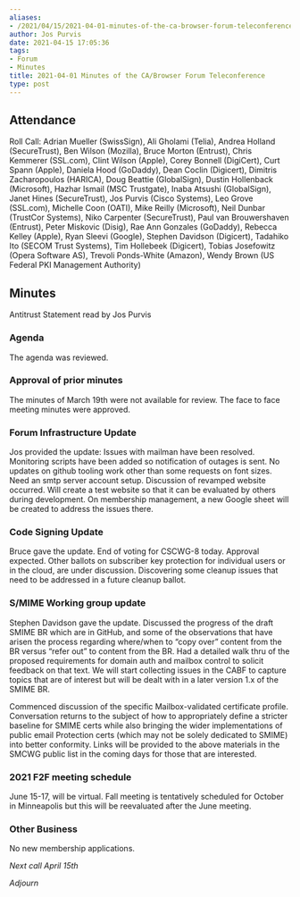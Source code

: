 ```yaml
---
aliases:
- /2021/04/15/2021-04-01-minutes-of-the-ca-browser-forum-teleconference/
author: Jos Purvis
date: 2021-04-15 17:05:36
tags:
- Forum
- Minutes
title: 2021-04-01 Minutes of the CA/Browser Forum Teleconference
type: post
---
```


## Attendance

Roll Call: Adrian Mueller (SwissSign), Ali Gholami (Telia), Andrea Holland (SecureTrust), Ben Wilson (Mozilla), Bruce Morton (Entrust), Chris Kemmerer (SSL.com), Clint Wilson (Apple), Corey Bonnell (DigiCert), Curt Spann (Apple), Daniela Hood (GoDaddy), Dean Coclin (Digicert), Dimitris Zacharopoulos (HARICA), Doug Beattie (GlobalSign), Dustin Hollenback (Microsoft), Hazhar Ismail (MSC Trustgate), Inaba Atsushi (GlobalSign), Janet Hines (SecureTrust), Jos Purvis (Cisco Systems), Leo Grove (SSL.com), Michelle Coon (OATI), Mike Reilly (Microsoft), Neil Dunbar (TrustCor Systems), Niko Carpenter (SecureTrust), Paul van Brouwershaven (Entrust), Peter Miskovic (Disig), Rae Ann Gonzales (GoDaddy), Rebecca Kelley (Apple), Ryan Sleevi (Google), Stephen Davidson (Digicert), Tadahiko Ito (SECOM Trust Systems), Tim Hollebeek (Digicert), Tobias Josefowitz (Opera Software AS), Trevoli Ponds-White (Amazon), Wendy Brown (US Federal PKI Management Authority)

## Minutes

Antitrust Statement read by Jos Purvis

### Agenda

The agenda was reviewed.

### Approval of prior minutes

The minutes of March 19th were not available for review. The face to face meeting minutes were approved.

### Forum Infrastructure Update

Jos provided the update: Issues with mailman have been resolved. Monitoring scripts have been added so notification of outages is sent. No updates on github tooling work other than some requests on font sizes. Need an smtp server account setup. Discussion of revamped website occurred. Will create a test website so that it can be evaluated by others during development. On membership management, a new Google sheet will be created to address the issues there.

### Code Signing Update

Bruce gave the update. End of voting for CSCWG-8 today. Approval expected. Other ballots on subscriber key protection for individual users or in the cloud, are under discussion. Discovering some cleanup issues that need to be addressed in a future cleanup ballot.

### S/MIME Working group update

Stephen Davidson gave the update. Discussed the progress of the draft SMIME BR which are in GitHub, and some of the observations that have arisen the process regarding where/when to “copy over” content from the BR versus “refer out” to content from the BR. Had a detailed walk thru of the proposed requirements for domain auth and mailbox control to solicit feedback on that text. We will start collecting issues in the CABF to capture topics that are of interest but will be dealt with in a later version 1.x of the SMIME BR.

Commenced discussion of the specific Mailbox-validated certificate profile. Conversation returns to the subject of how to appropriately define a stricter baseline for SMIME certs while also bringing the wider implementations of public email Protection certs (which may not be solely dedicated to SMIME) into better conformity. Links will be provided to the above materials in the SMCWG public list in the coming days for those that are interested.

### 2021 F2F meeting schedule

June 15-17, will be virtual. Fall meeting is tentatively scheduled for October in Minneapolis but this will be reevaluated after the June meeting.

### Other Business

No new membership applications.

_Next call April 15th_

_Adjourn_